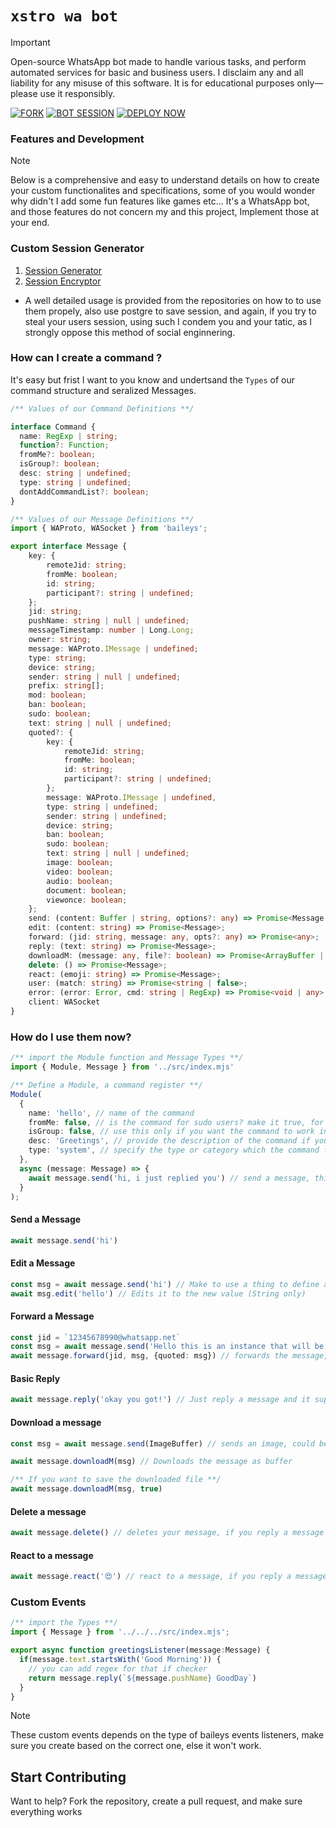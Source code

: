 # `xstro wa bot`

> [!Important]  
> Open-source WhatsApp bot made to handle various tasks, and perform automated services for basic and business users. I disclaim any and all liability for any misuse of this software. It is for educational purposes only—please use it responsibly.

[![FORK](https://img.shields.io/badge/Fork_Repo-black?style=for-the-badge&logo=github)](https://github.com/AstroX11/Xstro/fork)
[![BOT SESSION](https://img.shields.io/badge/Get_Session-black?style=for-the-badge&logo=github)](https://bit.ly/41mQBbY)
[![DEPLOY NOW](https://img.shields.io/badge/Get_started-black?style=for-the-badge&logo=)](https://astrox11.github.io/xstroweb/)

### Features and Development

> [!Note]
> Below is a comprehensive and easy to understand details on how to create your custom functionalites and specifications, some of you would wonder why didn't I add some fun features like games etc...  It's a WhatsApp bot, and those features do not concern my and this project, Implement those at your end.

### Custom Session Generator

1. [Session Generator](https://github.com/AstroX11/XstroSession)
2. [Session Encryptor](https://github.com/AstroX11/session-maker-crypto)

 - A well detailed usage is provided from the repositories on how to to use them propely, also use postgre to save session, and again, if you try to steal your users session, using such I condem you and your tatic, as I strongly oppose this method of social enginnering.

### How can I create a command ?

It's easy but frist I want to you know and undertsand the `Types` of our command structure and seralized Messages.

```ts
/** Values of our Command Definitions **/

interface Command {
  name: RegExp | string;
  function?: Function;
  fromMe?: boolean;
  isGroup?: boolean;
  desc: string | undefined;
  type: string | undefined;
  dontAddCommandList?: boolean;
}
```

```ts
/** Values of our Message Definitions **/
import { WAProto, WASocket } from 'baileys';

export interface Message {
    key: {
        remoteJid: string;
        fromMe: boolean;
        id: string;
        participant?: string | undefined;
    };
    jid: string;
    pushName: string | null | undefined;
    messageTimestamp: number | Long.Long;
    owner: string;
    message: WAProto.IMessage | undefined;
    type: string;
    device: string;
    sender: string | null | undefined;
    prefix: string[];
    mod: boolean;
    ban: boolean;
    sudo: boolean;
    text: string | null | undefined;
    quoted?: {
        key: {
            remoteJid: string;
            fromMe: boolean;
            id: string;
            participant?: string | undefined;
        };
        message: WAProto.IMessage | undefined,
        type: string | undefined;
        sender: string | undefined;
        device: string;
        ban: boolean;
        sudo: boolean;
        text: string | null | undefined;
        image: boolean;
        video: boolean;
        audio: boolean;
        document: boolean;
        viewonce: boolean;
    };
    send: (content: Buffer | string, options?: any) => Promise<Message | any>;
    edit: (content: string) => Promise<Message>;
    forward: (jid: string, message: any, opts?: any) => Promise<any>;
    reply: (text: string) => Promise<Message>;
    downloadM: (message: any, file?: boolean) => Promise<ArrayBuffer | any>;
    delete: () => Promise<Message>;
    react: (emoji: string) => Promise<Message>;
    user: (match: string) => Promise<string | false>;
    error: (error: Error, cmd: string | RegExp) => Promise<void | any>,
    client: WASocket
}
```
### How do I use them now?

```ts
/** import the Module function and Message Types **/
import { Module, Message } from '../src/index.mjs'

/** Define a Module, a command register **/
Module(
  {
    name: 'hello', // name of the command
    fromMe: false, // is the command for sudo users? make it true, for it respond to only sudo users
    isGroup: false, // use this only if you want the command to work in a Group!
    desc: 'Greetings', // provide the description of the command if you want it to appear on the list
    type: 'system', // specify the type or category which the command falls under
  },
  async (message: Message) => {
    await message.send('hi, i just replied you') // send a message, this send function supports only text, image, video and audio
  }
);

```
#### Send a Message

```ts
await message.send('hi')
```

#### Edit a Message

```ts
const msg = await message.send('hi') // Make to use a thing to define a returnable instance of seralize inorder to callback the edit to edit this message, else it would edit the you sent your self, not the target message.
await msg.edit('hello') // Edits it to the new value (String only)
```

#### Forward a Message

```ts
const jid = `12345678990@whatsapp.net`
const msg = await message.send('Hello this is an instance that will be forwarded')
await message.forward(jid, msg, {quoted: msg}) // forwards the message, jid and the message is a must, quoted is optional parameter
```

#### Basic Reply

```ts
await message.reply('okay you got!') // Just reply a message and it supports only text
```

#### Download a message

```ts
const msg = await message.send(ImageBuffer) // sends an image, could be video, audio

await message.downloadM(msg) // Downloads the message as buffer

/** If you want to save the downloaded file **/
await message.downloadM(msg, true)
```

#### Delete a message

```ts
await message.delete() // deletes your message, if you reply a message when you call this, it would delete the replied message and not yours
```

#### React to a message

```ts
await message.react('😍') // react to a message, if you reply a message, it would react to that and not the one you sent
```

### Custom Events


```ts
/** import the Types **/
import { Message } from '../../../src/index.mjs';

export async function greetingsListener(message:Message) {
  if(message.text.startsWith('Good Morning')) {
    // you can add regex for that if checker
    return message.reply(`${message.pushName} GoodDay`)
  }
}
```
> [!Note]
> These custom events depends on the type of baileys events listeners, make sure you create based on the correct one, else it won't work.

## Start Contributing

Want to help? Fork the repository, create a pull request, and make sure everything works